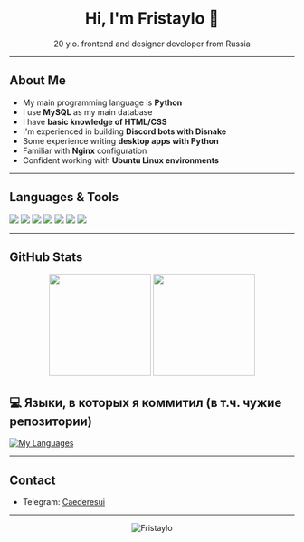 <h1 align="center">Hi, I'm Fristaylo 👋</h1>

<p align="center">
  20 y.o. frontend and designer developer from Russia<br>
</p>

---

## About Me

- My main programming language is **Python**
- I use **MySQL** as my main database
- I have **basic knowledge of HTML/CSS**
- I'm experienced in building **Discord bots with Disnake**
- Some experience writing **desktop apps with Python**
- Familiar with **Nginx** configuration
- Confident working with **Ubuntu Linux environments**

---

## Languages & Tools

<p>
  <img src="https://img.shields.io/badge/-Python-3776AB?style=for-the-badge&logo=python&logoColor=white" />
  <img src="https://img.shields.io/badge/-MySQL-4479A1?style=for-the-badge&logo=mysql&logoColor=white" />
  <img src="https://img.shields.io/badge/-HTML5-E34F26?style=for-the-badge&logo=html5&logoColor=white" />
  <img src="https://img.shields.io/badge/-CSS3-1572B6?style=for-the-badge&logo=css3&logoColor=white" />
  <img src="https://img.shields.io/badge/-Disnake-5865F2?style=for-the-badge&logo=discord&logoColor=white" />
  <img src="https://img.shields.io/badge/-Nginx-009639?style=for-the-badge&logo=nginx&logoColor=white" />
  <img src="https://img.shields.io/badge/-Ubuntu-E95420?style=for-the-badge&logo=ubuntu&logoColor=white" />
</p>

---

## GitHub Stats

<p align="center">
  <img src="https://github-readme-stats.vercel.app/api?username=Fristaylo&show_icons=true&hide_border=true&count_private=true&theme=react&bg_color=30,0d1117,1f1f1f&title_color=58a6ff&icon_color=58a6ff" height="180" />

  <img src="https://github-readme-stats.vercel.app/api/top-langs/?username=Fristaylo&layout=compact&hide_border=true&theme=react&bg_color=30,1f1f1f,0d1117&title_color=58a6ff&icon_color=58a6ff" height="180" />
</p>

## 💻 Языки, в которых я коммитил (в т.ч. чужие репозитории)

[![My Languages](https://github.com/Fristaylo/Fristaylo/blob/main/github-metrics.svg)](https://github.com/lowlighter/metrics)



---

## Contact

- Telegram: [Caederesui](https://t.me/Caederesui)
---

<p align="center">
  <img src="https://komarev.com/ghpvc/?username=Fristaylo&label=Profile%20views&color=0e75b6&style=flat" alt="Fristaylo" />
</p>
